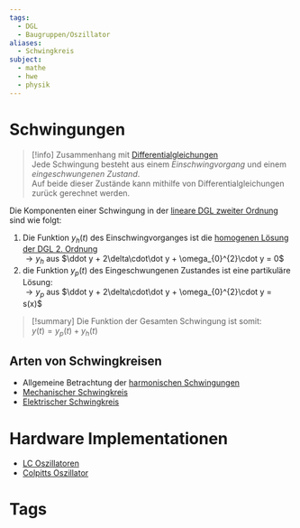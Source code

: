 ```yaml
---
tags:
  - DGL
  - Baugruppen/Oszillator
aliases:
  - Schwingkreis
subject:
  - mathe
  - hwe
  - physik
---
```


# Schwingungen

> [!info] Zusammenhang mit [Differentialgleichungen](../Mathematik/{MOC}%20DGL.md)  
> Jede Schwingung besteht aus einem *Einschwingvorgang* und einem *eingeschwungenen Zustand*.  
> Auf beide dieser Zustände kann mithilfe von Differentialgleichungen zurück gerechnet werden.

Die Komponenten einer Schwingung in der [lineare DGL zweiter Ordnung](../Mathematik/mathe%20(4)/lineare%20DGL%202.%20Ordnung.md) sind wie folgt:
1. Die Funktion $y_{h}(t)$ des Einschwingvorganges ist die [homogenen Lösung der DGL 2. Ordnung](../Mathematik/mathe%20(4)/lineare%20DGL%202.%20Ordnung.md)  
	$\rightarrow y_{h}$ aus $\ddot y + 2\delta\cdot\dot y + \omega_{0}^{2}\cdot y = 0$
2. die Funktion $y_{p}(t)$ des Eingeschwungenen Zustandes ist eine partikuläre Lösung:  
	$\rightarrow y_{p}$ aus $\ddot y + 2\delta\cdot\dot y + \omega_{0}^{2}\cdot y = s(x)$

> [!summary] Die Funktion der Gesamten Schwingung ist somit:  
> $y(t) = y_{p}(t) + y_{h}(t)$

## Arten von Schwingkreisen

- Allgemeine Betrachtung der [harmonischen Schwingungen](harmonische%20Schwingungen.md)
- [Mechanischer Schwingkreis](Mechanischer%20Schwingkreis.md)
- [Elektrischer Schwingkreis](Elektrischer%20Schwingkreis.md)

# Hardware Implementationen

- [LC Oszillatoren](../../Hardwareentwicklung/Oszillatoren/LC%20Oszillatoren.md)
- [Colpitts Oszillator](../../Hardwareentwicklung/Oszillatoren/Colpitts%20Oszillator.md)

# Tags